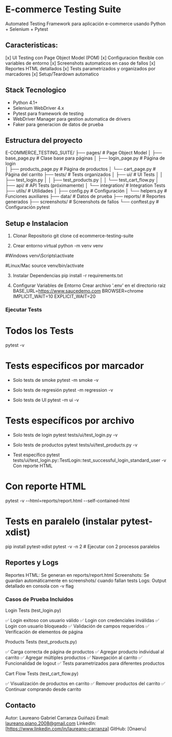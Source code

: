 #  E-commerce Testing Suite

Automated Testing Framework para aplicación e-commerce usando Python + Selenium + Pytest

## Caracteristicas: 
[x] UI Testing con Page Object Model (POM)
[x] Configuracion flexible con variables de entorno
[x] Screenshots automaticos en caso de fallos
[x] Reportes HTML detallados
[x] Tests parametrizados y organizados por marcadores
[x] Setup/Teardown automatico

## Stack Tecnologico
* Python 4.1+
* Selenium WebDriver 4.x
* Pytest para framework de testing
* WebDriver Manager para gestion automatica de drivers
* Faker para generacion de datos de prueba

## Estructura del proyecto
E-COMMERCE_TESTING_SUITE/
├── pages/                 # Page Object Model
│   ├── base_page.py       # Clase base para páginas
│   ├── login_page.py      # Página de login  
│   ├── products_page.py   # Página de productos
│   └── cart_page.py       # Página del carrito
├── tests/                 # Tests organizados
│   ├── ui/                # UI Tests
│   │   ├── test_login.py
│   │   ├── test_products.py
│   │   └── test_cart_flow.py
│   ├── api/              # API Tests (próximamente)
│   └── integration/      # Integration Tests
├── utils/                # Utilidades
│   ├── config.py         # Configuración
│   └── helpers.py        # Funciones auxiliares
├── data/                 # Datos de prueba
├── reports/              # Reportes generados
├── screenshots/          # Screenshots de fallos
└── conftest.py           # Configuración pytest




## Setup e Instalacion 

1. Clonar Repositorio
git clone <tu-repo-url>
cd ecommerce-testing-suite

2. Crear entorno virtual
python -m venv venv

#Windows
venv\Scripts\activate

#Linux/Mac
source venv/bin/activate

3. Instalar Dependencias
pip install -r requirements.txt

4. Configurar Variables de Entorno
Crear archivo '.env' en el directorio raiz
BASE_URL=https://www.saucedemo.com
BROWSER=chrome
IMPLICIT_WAIT=10
EXPLICIT_WAIT=20



### Ejecutar Tests

# Todos los Tests
pytest -v

# Tests especificos por marcador
- Solo tests de smoke
pytest -m smoke -v

- Solo tests de regresión
pytest -m regression -v

- Solo tests de UI
pytest -m ui -v

# Tests específicos por archivo
- Solo tests de login
pytest tests/ui/test_login.py -v

- Solo tests de productos
pytest tests/ui/test_products.py -v

- Test específico
pytest tests/ui/test_login.py::TestLogin::test_successful_login_standard_user -v
Con reporte HTML

# Con reporte HTML
pytest -v --html=reports/report.html --self-contained-html

# Tests en paralelo (instalar pytest-xdist)
pip install pytest-xdist
pytest -v -n 2  # Ejecutar con 2 procesos paralelos



## Reportes y Logs

Reportes HTML: Se generan en reports/report.html
Screenshots: Se guardan automáticamente en screenshots/ cuando fallan tests
Logs: Output detallado en consola con -v flag


### Casos de Prueba Incluidos
Login Tests (test_login.py)

✅ Login exitoso con usuario válido
✅ Login con credenciales inválidas
✅ Login con usuario bloqueado
✅ Validación de campos requeridos
✅ Verificación de elementos de página

Products Tests (test_products.py)

✅ Carga correcta de página de productos
✅ Agregar producto individual al carrito
✅ Agregar múltiples productos
✅ Navegación al carrito
✅ Funcionalidad de logout
✅ Tests parametrizados para diferentes productos

Cart Flow Tests (test_cart_flow.py)

✅ Visualización de productos en carrito
✅ Remover productos del carrito
✅ Continuar comprando desde carrito


## Contacto
Autor: Laureano Gabriel Carranza Guiñazú
Email: laureano.piano.2008@gmail.com
LinkedIn: [https://www.linkedin.com/in/laureano-carranza]
GitHub: [Onaeru]